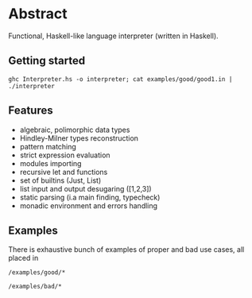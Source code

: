# Abstract

Functional, Haskell-like language interpreter (written in Haskell).

## Getting started

```
ghc Interpreter.hs -o interpreter; cat examples/good/good1.in | ./interpreter
```

## Features

* algebraic, polimorphic data types
* Hindley-Milner types reconstruction
* pattern matching
* strict expression evaluation
* modules importing
* recursive let and functions
* set of builtins (Just, List)
* list input and output desugaring ([1,2,3])
* static parsing (i.a main finding, typecheck)
* monadic environment and errors handling

## Examples

There is exhaustive bunch of examples of proper and bad use cases, all placed in
```
/examples/good/*
```

```
/examples/bad/*
```
